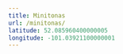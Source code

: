 ```yaml
---
title: Minitonas
url: /minitonas/
latitude: 52.085960400000005
longitude: -101.03921100000001
---
```

